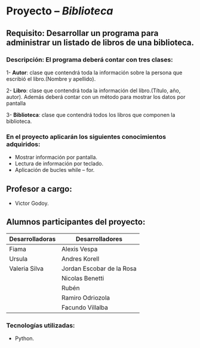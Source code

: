 # Proyecto – *Biblioteca*
## Requisito: Desarrollar un programa para administrar un listado de libros de una biblioteca.
### Descripción: El programa deberá contar con tres clases:

1- **Autor**: clase que contendrá toda la información sobre la persona que escribió el libro.(Nombre y apellido).

2- **Libro**: clase que contendrá toda la información del libro.(Título, año, autor).
              Además deberá contar con un método para mostrar los datos por pantalla
              
3- **Biblioteca**: clase que contendrá todos los libros que componen la biblioteca.

### En el proyecto aplicarán los siguientes conocimientos adquiridos:
-	Mostrar información por pantalla.
-	Lectura de información por teclado.
-	Aplicación de bucles while – for.

## Profesor a cargo:
- Victor Godoy.
## Alumnos participantes del proyecto:
| Desarrolladoras | Desarrolladores |
| --------- | --------- |
| Fiama | Alexis Vespa |
| Ursula | Andres Korell |
| Valeria Silva | Jordan Escobar de la Rosa|
|        | Nicolas Benetti |
|  | Rubén |
|  | Ramiro Odriozola|
|  | Facundo Villalba |

### Tecnologías utilizadas:
- Python.

  
